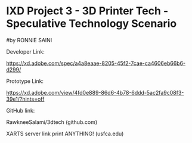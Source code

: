 # IXD Project 3 - 3D Printer Tech - Speculative Technology Scenario
#by RONNIE SAINI

Developer Link:

https://xd.adobe.com/spec/a4a8eaae-8205-45f2-7cae-ca4606eb66b6-d299/

Prototype Link:

https://xd.adobe.com/view/4fd0e889-86d6-4b78-6ddd-5ac2fa9c08f3-39e1/?hints=off

GitHub link:

RawkneeSalami/3dtech (github.com)

XARTS server link
print ANYTHING! (usfca.edu)


